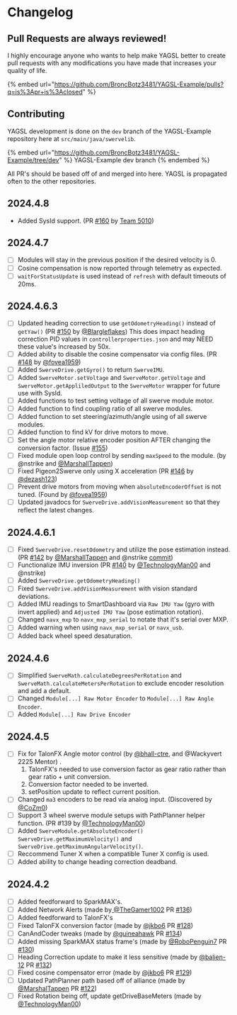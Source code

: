 # Changelog

## Pull Requests are always reviewed!

I highly encourage anyone who wants to help make YAGSL better to create pull requests with any modifications you have made that increases your quality of life.&#x20;

{% embed url="https://github.com/BroncBotz3481/YAGSL-Example/pulls?q=is%3Apr+is%3Aclosed" %}

## Contributing

YAGSL development is done on the `dev` branch of the YAGSL-Example repository here at `src/main/java/swervelib`.

{% embed url="https://github.com/BroncBotz3481/YAGSL-Example/tree/dev" %}
YAGSL-Example dev branch
{% endembed %}

All PR's should be based off of and merged into here. YAGSL is propagated often to the other repositories.

## 2024.4.8

* Added SysId support. (PR [#160](https://github.com/BroncBotz3481/YAGSL-Example/pull/160) by [Team 5010](https://github.com/5010TigerDynasty))

## 2024.4.7

* [ ] Modules will stay in the previous position if the desired velocity is 0.
* [ ] Cosine compensation is now reported through telemetry as expected.
* [ ] `waitForStatusUpdate` is used instead of `refresh` with default timeouts of 20ms.

## 2024.4.6.3

* [ ] Updated heading correction to use `getOdometryHeading()` instead of `getYaw()` (PR [#150](https://github.com/BroncBotz3481/YAGSL-Example/pull/150) by [@Blargleflakes](https://github.com/Blargleflakes)) This does impact heading correction PID values in `controllerproperties.json` and may NEED these value's increased by 50x.
* [ ] Added ability to disable the cosine compensator via config files. (PR [#148](https://github.com/BroncBotz3481/YAGSL-Example/pull/148) by [@fovea1959](https://github.com/fovea1959))
* [ ] Added `SwerveDrive.getGyro()` to return `SwerveIMU`.
* [ ] Added `SwerveMotor.setVoltage` and `SwerveMotor.getVoltage` and `SwerveMotor.getAppliledOutput` to the `SwerveMotor` wrapper for future use with SysId.
* [ ] Added functions to test setting voltage of all swerve module motor.
* [ ] Added function to find coupling ratio of all swerve modules.
* [ ] Added function to set steering/azimuth/angle using of all swerve modules.
* [ ] Added function to find kV for drive motors to move.
* [ ] Set the angle motor relative encoder position AFTER changing the conversion factor. (Issue [#155](https://github.com/BroncBotz3481/YAGSL-Example/issues/155))
* [ ] Fixed module open loop control by sending `maxSpeed` to the module. (by @nstrike and [@MarshallTappen](https://github.com/MarshallTappen))
* [ ] Fixed Pigeon2Swerve only using X acceleration (PR [#146](https://github.com/BroncBotz3481/YAGSL-Example/pull/146#event-11577147896) by [@dezash123](https://github.com/dezash123))
* [ ] Prevent drive motors from moving when `absoluteEncoderOffset` is not tuned. (Found by [@fovea1959](https://github.com/fovea1959))
* [ ] Updated javadocs for `SwerveDrive.addVisionMeasurement` so that they reflect the latest changes.

## 2024.4.6.1

* [ ] Fixed `SwerveDrive.resetOdometry` and utilize the pose estimation instead. (PR [#142](https://github.com/BroncBotz3481/YAGSL-Example/pull/142) by [@MarshallTappen](https://github.com/MarshallTappen) and @nstrike [commit](https://github.com/BroncBotz3481/YAGSL-Example/commit/039e5c2867690cfdd5ebd0c1e84eefc6b165adee))
* [ ] Functionalize IMU inversion (PR [#140](https://github.com/BroncBotz3481/YAGSL-Example/pull/140) by [@TechnologyMan00](https://github.com/Technologyman00) and @nstrike)
* [ ] Added `SwerveDrive.getOdometryHeading()`
* [ ] Fixed `SwerveDrive.addVisionMeasurement` with vision standard deviations.
* [ ] Added IMU readings to SmartDashboard via `Raw IMU Yaw` (gyro with invert applied) and `Adjusted IMU Yaw` (pose estimation rotation).
* [ ] Changed `navx_mxp` to `navx_mxp_serial` to notate that it's serial over MXP.
* [ ] Added warning when using `navx_mxp_serial` or `navx_usb`.
* [ ] Added back wheel speed desaturation.

## 2024.4.6

* [ ] Simplified `SwerveMath.calculateDegreesPerRotation` and `SwerveMath.calculateMetersPerRotation` to exclude encoder resolution and add a default.
* [ ] Changed `Module[...] Raw Motor Encoder` to `Module[...] Raw Angle Encoder`.
* [ ] Added `Module[...] Raw Drive Encoder`

## 2024.4.5

* [ ] Fix for TalonFX Angle motor control (by [@bhall-ctre](https://github.com/bhall-ctre), and @Wackyvert 2225 Mentor) .
  1. TalonFX's needed to use conversion factor as gear ratio rather than gear ratio + unit conversion.&#x20;
  2. Conversion factor needed to be inverted.
  3. setPosition update to reflect current position.
* [ ] Changed `ma3` encoders to be read via analog input. (Discovered by [@CoZm0](https://github.com/CoZ-m0))
* [ ] Support 3 wheel swerve module setups with PathPlanner helper function. (PR #139 by [@TechnologyMan00](https://github.com/Technologyman00))
* [ ] Added `SwerveModule.getAbsoluteEncoder()` `SwerveDrive.getMaximumVelocity()` and `SwerveDrive.getMaximumAngularVelocity()`.
* [ ] Reccommend Tuner X when a compatible Tuner X config is used.
* [ ] Added ability to change heading correction deadband.

## 2024.4.2

* [ ] Added feedforward to SparkMAX's.
* [ ] Added Network Alerts (made by[ @TheGamer1002](https://github.com/TheGamer1002) PR [#136](https://github.com/BroncBotz3481/YAGSL-Example/pull/136))
* [ ] Added feedforward to TalonFX's
* [ ] Fixed TalonFX conversion factor (made by [@jkbo6](https://github.com/jbko6) PR [#128](https://github.com/BroncBotz3481/YAGSL-Example/pull/128))
* [ ] CanAndCoder tweaks (made by [@guineahawk](https://github.com/guineawheek) PR [#134](https://github.com/BroncBotz3481/YAGSL-Example/pull/134))
* [ ] Added missing SparkMAX status frame's (made by [@RoboPenguin7](https://github.com/RoboPenguin7) PR [#130](https://github.com/BroncBotz3481/YAGSL-Example/pull/130))
* [ ] Heading Correction update to make it less sensitive (made by [@balien-12](https://github.com/balien-12) PR [#132](https://github.com/BroncBotz3481/YAGSL-Example/pull/132))
* [ ] Fixed cosine compensator error (made by [@jkbo6](https://github.com/jbko6) PR [#129](https://github.com/BroncBotz3481/YAGSL-Example/pull/129))
* [ ] Updated PathPlanner path based off of alliance (made by [@MarshalTappen](https://github.com/MarshallTappen) PR [#122](https://github.com/BroncBotz3481/YAGSL-Example/pull/122))
* [ ] Fixed Rotation being off, update getDriveBaseMeters (made by [@TechnologyMan00](https://github.com/Technologyman00))
